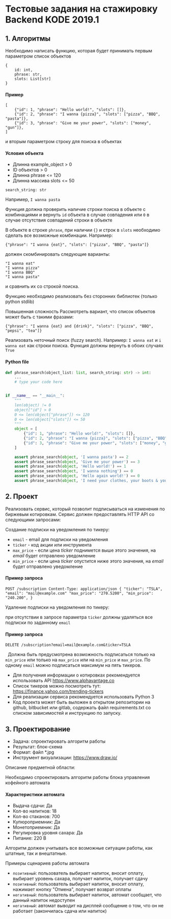 # Тестовые задания на стажировку Backend KODE 2019.1

## 1. Алгоритмы

Необходимо написать функцию, которая будет принимать первым параметром список объектов

```
{ 
    id: int,
    phrase: str,
    slots: List[str]
}
```
#### Пример
```
[
    {"id": 1, "phrase": "Hello world!", "slots": []},
    {"id": 2, "phrase": "I wanna {pizza}", "slots": ["pizza", "BBQ", "pasta"]},
    {"id": 3, "phrase": "Give me your power", "slots": ["money", "gun"]},
]
```

и вторым параметром строку для поиска в объектах

#### Условия объекта

- Длинна example_object > 0
- ID объектов > 0
- Длинна phrase <= 120
- Длинна массива slots <= 50

```
search_string: str
```
Например, `I wanna pasta`

Функция должна проверить наличие строки поиска в объекте с комбинациями и вернуть `id` объекта в случае совпадения или `0` в случае отсутствия совпадений строки в объекте

В объекте в строке `phrase`, при наличии `{}` и строк в `slots` необходимо сделать все возможные комбинации. 
Например:

```
{"phrase": "I wanna {eat}", "slots": ["pizza", "BBQ", "pasta"]}
```

должен скомбинировать следующие варианты:

```
"I wanna eat"
"I wanna pizza"
"I wanna BBQ"
"I wanna pasta"
```

и сравнить их со строкой поиска.

Функцию необходимо реализовать без сторонних библиотек (только python stdlib)

Повышенная сложность
Рассмотреть вариант, что список объектов может быть с такими фразами:

```
{"phrase": "I wanna {eat} and {drink}", "slots": ["pizza", "BBQ", "pepsi", "tea"]}
```

Реализовать неточный поиск (fuzzy search). 
Например: `I wanna eat` и `i wanna eat` как строки поиска. Функция должны вернуть в обоих случаях `True`

#### Python file

```python
def phrase_search(object_list: list, search_string: str) -> int:
    ...
    # type your code here


if __name__ == "__main__":
    """ 
    len(object) != 0
    object["id"] > 0
    0 <= len(object["phrase"]) <= 120
    0 <= len(object["slots"]) <= 50
    """
    object = [
        {"id": 1, "phrase": "Hello world!", "slots": []},
        {"id": 2, "phrase": "I wanna {pizza}", "slots": ["pizza", "BBQ", "pasta"]},
        {"id": 3, "phrase": "Give me your power", "slots": ["money", "gun"]},
    ]

    assert phrase_search(object, 'I wanna pasta') == 2
    assert phrase_search(object, 'Give me your power') == 3
    assert phrase_search(object, 'Hello world!') == 1
    assert phrase_search(object, 'I wanna nothing') == 0
    assert phrase_search(object, 'Hello again world!') == 0
    assert phrase_search(object, 'I need your clothes, your boots & your motorcycle') == 0
```

## 2. Проект

Реализовать сервис, который позволит подписываться на изменения по биржевым котировкам. 
Сервис должен предоставлять HTTP API со следующими запросами:

Создание подписки на уведомления по тикеру:

- `email` - email для подписки на уведомления 
- `ticker` - код акции или инструмента 
- `max_price` - если цена _ticker_ поднимется выше этого значения, на _email_ будет отправлено уведомление  
- `min_price` - если цена _ticker_ опустится ниже этого значения, на _email_ будет отправлено уведомление 

#### Пример запроса
 
```
POST /subscription Content-Type: application/json { "ticker": "TSLA", "email": "mail@example.com" "max_price": "270.5200", "min_price": "240.200", }
```

Удаление подписки на уведомления по тикеру:

при отсутствии в запросе параметра `ticker` должны удаляться все подписки по заданному `email`

#### Пример запроса

```
DELETE /subscription?email=mail@example.com&ticker=TSLA 
```
 
Должна быть предусмотрена возможность подписаться только на `min_price` или только на `max_price` или на `min_price` и `max_price`. 
По одному `email` можно подписаться максимум на пять тикеров.

- Для получения информации о котировках рекомендуется использовать API https://www.alphavantage.co 
- Список тикеров можно посмотреть тут: https://finance.yahoo.com/trending-tickers 
- Для реализации сервиса рекомендуется использовать Python 3 
- Код проекта может быть выложен в открытом репозитории на github, bitbucket или gitlab, содержать файл requirements.txt со списком зависимостей и инструкцию по запуску.


## 3. Проектирование
- Задача: спроектировать алгоритм работы
- Результат: блок-схема
- Формат: файл *.jpg
- Инструмент визуализации: https://www.draw.io/

Описание предметной области:

Необходимо спроектировать алгоритм работы блока управления кофейного автомата

#### Характеристики автомата

- Выдача сдачи: Да
- Кол-во напитков: 18
- Кол-во стаканов: 700
- Купюроприемник: Да
- Монетоприемник: Да
- Регулировка уровня сахара: Да
- Питание: 220 В

Алгоритм должен учитывать все возможные ситуации работы, как штатные, так и внештатные.

Примеры сценариев работы автомата

- `позитивный`: пользователь выбирает напиток, вносит оплату, выбирает уровень сахара, получает напиток, получает сдачу
- `позитивный`: пользователь выбирает напиток, вносит оплату, нажимает кнопку "Отмена", получает возврат оплаты
- `негативный`: пользователь выбирает напиток, автомат сообщает, что данный напиток недоступен
- `негативный`: автомат выводит на дисплей сообщение о том, что он не работает (закончилась сдача или напиток)
